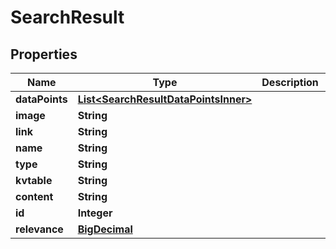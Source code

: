 

# SearchResult

## Properties

Name | Type | Description | Notes
------------ | ------------- | ------------- | -------------
**dataPoints** | [**List&lt;SearchResultDataPointsInner&gt;**](SearchResultDataPointsInner.md) |  |  [optional]
**image** | **String** |  |  [optional]
**link** | **String** |  |  [optional]
**name** | **String** |  | 
**type** | **String** |  |  [optional]
**kvtable** | **String** |  |  [optional]
**content** | **String** |  |  [optional]
**id** | **Integer** |  |  [optional]
**relevance** | [**BigDecimal**](BigDecimal.md) |  |  [optional]





